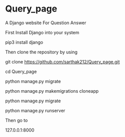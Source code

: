 # Query_page
A Django website For Question Answer

First Install Django into your system 

pip3 install django

Then clone the repository by using

git clone https://github.com/sarthak212/Query_page.git

cd Query_page

python manage.py migrate

python manage.py makemigrations cloneapp

python manage.py migrate

python manage.py runserver

Then go to

127.0.0.1:8000
